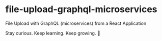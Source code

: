 # file-upload-graphql-microservices

File Upload with GraphQL (microservices) from a React Application

<!-- INSPIRATIONAL_QUOTE_START -->
Stay curious. Keep learning. Keep growing.
🐯
<!-- INSPIRATIONAL_QUOTE_END -->
